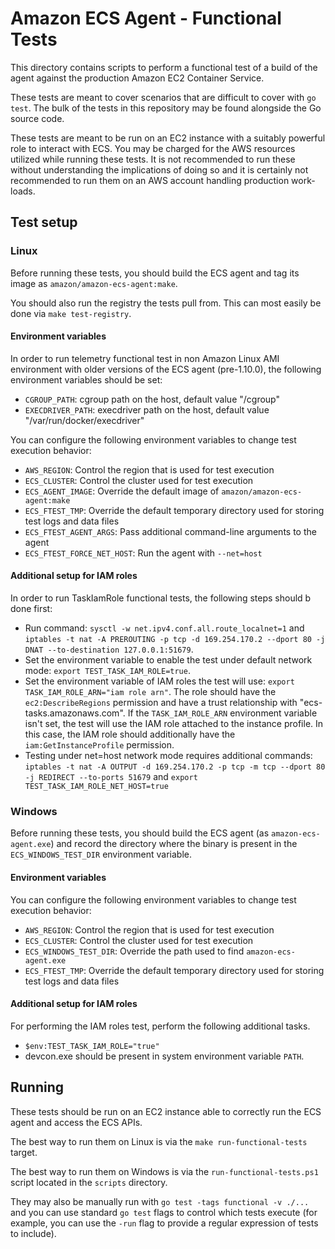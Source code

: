 # Amazon ECS Agent - Functional Tests

This directory contains scripts to perform a functional test of a build of the
agent against the production Amazon EC2 Container Service.

These tests are meant to cover scenarios that are difficult to cover with `go test`.
The bulk of the tests in this repository may be found alongside the Go source
code.

These tests are meant to be run on an EC2 instance with a suitably powerful
role to interact with ECS.
You may be charged for the AWS resources utilized while running these tests.
It is not recommended to run these without understanding the implications of
doing so and it is certainly not recommended to run them on an AWS account
handling production work-loads.

## Test setup

### Linux

Before running these tests, you should build the ECS agent and tag its image as
`amazon/amazon-ecs-agent:make`.

You should also run the registry the tests pull from. This can most easily be done via `make test-registry`.

#### Environment variables
In order to run telemetry functional test in non Amazon Linux AMI environment
with older versions of the ECS agent (pre-1.10.0), the following environment
variables should be set:
* `CGROUP_PATH`: cgroup path on the host, default value "/cgroup"
* `EXECDRIVER_PATH`: execdriver path on the host, default value "/var/run/docker/execdriver"

You can configure the following environment variables to change test
execution behavior:
* `AWS_REGION`: Control the region that is used for test execution
* `ECS_CLUSTER`: Control the cluster used for test execution
* `ECS_AGENT_IMAGE`: Override the default image of
  `amazon/amazon-ecs-agent:make`
* `ECS_FTEST_TMP`: Override the default temporary directory used for storing
  test logs and data files
* `ECS_FTEST_AGENT_ARGS`: Pass additional command-line arguments to the agent
* `ECS_FTEST_FORCE_NET_HOST`: Run the agent with `--net=host`

#### Additional setup for IAM roles
In order to run TaskIamRole functional tests, the following steps should b
done first:
* Run command: `sysctl -w net.ipv4.conf.all.route_localnet=1` and
  `iptables -t nat -A PREROUTING -p tcp -d 169.254.170.2 --dport 80 -j DNAT --to-destination 127.0.0.1:51679`.
* Set the environment variable to enable the test under default network mode:
  `export TEST_TASK_IAM_ROLE=true`.
* Set the environment variable of IAM roles the test will use:
  `export TASK_IAM_ROLE_ARN="iam role arn"`. The role should have the
  `ec2:DescribeRegions` permission and have a trust relationship with
  "ecs-tasks.amazonaws.com". If the `TASK_IAM_ROLE_ARN` environment variable
  isn't set, the test will use the IAM role attached to the instance profile.
  In this case, the IAM role should additionally have the
  `iam:GetInstanceProfile` permission.
* Testing under net=host network mode requires additional commands:
  `iptables -t nat -A OUTPUT -d 169.254.170.2 -p tcp -m tcp --dport 80 -j REDIRECT --to-ports 51679`
  and `export TEST_TASK_IAM_ROLE_NET_HOST=true`

### Windows

Before running these tests, you should build the ECS agent (as `amazon-ecs-agent.exe`) and
record the directory where the binary is present in the `ECS_WINDOWS_TEST_DIR`
environment variable.

#### Environment variables
You can configure the following environment variables to change test
execution behavior:
* `AWS_REGION`: Control the region that is used for test execution
* `ECS_CLUSTER`: Control the cluster used for test execution
* `ECS_WINDOWS_TEST_DIR`: Override the path used to find `amazon-ecs-agent.exe`
* `ECS_FTEST_TMP`: Override the default temporary directory used for storing
  test logs and data files

#### Additional setup for IAM roles

For performing the IAM roles test, perform the following additional tasks.
* `$env:TEST_TASK_IAM_ROLE="true"`
* devcon.exe should be present in system environment variable `PATH`.


## Running

These tests should be run on an EC2 instance able to correctly run the ECS
agent and access the ECS APIs.

The best way to run them on Linux is via the `make run-functional-tests`
target.

The best way to run them on Windows is via the `run-functional-tests.ps1`
script located in the `scripts` directory.

They may also be manually run with `go test -tags functional -v ./...` and
you can use standard `go test` flags to control which tests execute (for
example, you can use the `-run` flag to provide a regular expression of tests
to include).
